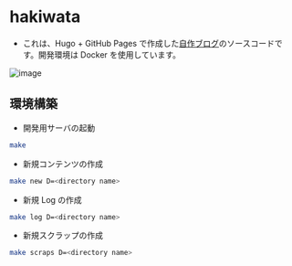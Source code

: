 # hakiwata

- これは、Hugo + GitHub Pages で作成した[自作ブログ](https://hakiwata.jp/)のソースコードです。開発環境は Docker を使用しています。

![image](https://user-images.githubusercontent.com/44946173/141357296-4d6d5f3f-16f5-4ac2-a2c3-d0c6673041ec.png)


## 環境構築

- 開発用サーバの起動

```bash
make
```

- 新規コンテンツの作成

```bash
make new D=<directory name>
```

- 新規 Log の作成

```bash
make log D=<directory name>
```

- 新規スクラップの作成

```bash
make scraps D=<directory name>
```
